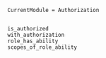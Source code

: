 ```@meta
CurrentModule = Authorization
```

```@contents
```

```@docs
is_authorized
with_authorization
role_has_ability
scopes_of_role_ability
```
